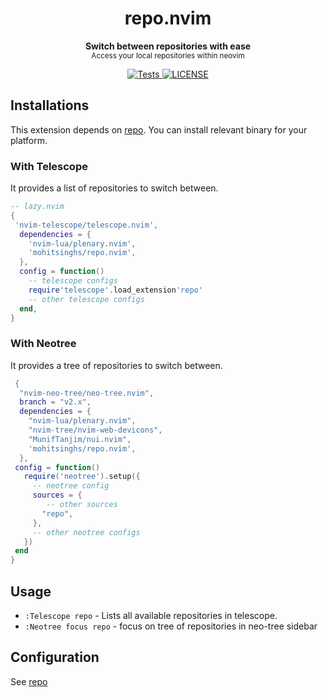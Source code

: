 <h1 align='center'>repo.nvim</h1>
<p align="center">
  <b>Switch between repositories with ease</b><br/>
  <sub>Access your local repositories within neovim</a></sub>
</p>
<p align='center'>
  <a href="https://github.com/mohitsinghs/repo.nvim/actions/workflows/tests.yml">
    <img alt="Tests" src="https://img.shields.io/github/actions/workflow/status/mohitsinghs/repo.nvim/tests.yml?style=flat-square" />
  </a>
  <a href="https://github.com/mohitsinghs/repo/blob/main/LICENSE">
    <img alt="LICENSE" src="https://img.shields.io/github/license/mohitsinghs/repo?style=flat-square" />
  </a>
</p>

## Installations

This extension depends on [repo](https://github.com/mohitsinghs/repo). You can install relevant binary for your platform.

### With Telescope

It provides a list of repositories to switch between.

```lua
-- lazy.nvim
{
 'nvim-telescope/telescope.nvim',
  dependencies = {
    'nvim-lua/plenary.nvim',
    'mohitsinghs/repo.nvim',
  },
  config = function()
    -- telescope configs
    require'telescope'.load_extension'repo'
    -- other telescope configs
  end,
}
```

### With Neotree

It provides a tree of repositories to switch between.

```lua
 {
  "nvim-neo-tree/neo-tree.nvim",
  branch = "v2.x",
  dependencies = {
    "nvim-lua/plenary.nvim",
    "nvim-tree/nvim-web-devicons",
    "MunifTanjim/nui.nvim",
    'mohitsinghs/repo.nvim',
  },
 config = function()
   require('neotree').setup({
     -- neotree config
     sources = {
        -- other sources
       "repo",
     },
     -- other neotree configs
   })
 end
}
```

## Usage

- `:Telescope repo` - Lists all available repositories in telescope.
- `:Neotree focus repo` - focus on tree of repositories in neo-tree sidebar

## Configuration

See [repo](https://github.com/mohitsinghs/repo#configuration)
